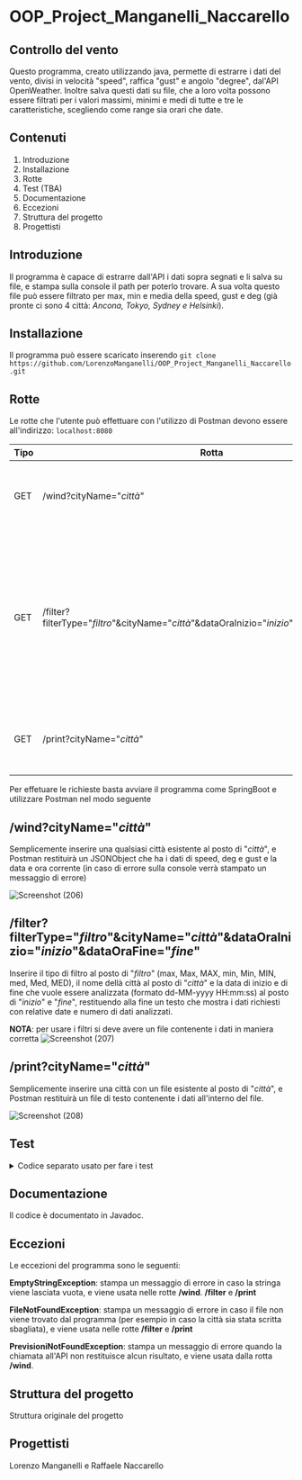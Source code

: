 # OOP_Project_Manganelli_Naccarello
## Controllo del vento
Questo programma, creato utilizzando java, permette di estrarre i dati del vento, divisi in velocità "speed", raffica "gust" e angolo "degree", dal'API OpenWeather. Inoltre salva questi dati su file, che a loro volta possono essere filtrati per i valori massimi, minimi e medi di tutte e tre le caratteristiche, scegliendo come range sia orari che date.
## Contenuti
1. Introduzione
2. Installazione
3. Rotte
4. Test (TBA)
5. Documentazione
6. Eccezioni
7. Struttura del progetto
8. Progettisti
## Introduzione
Il programma è capace di estrarre dall'API i dati sopra segnati e li salva su file, e stampa sulla console il path per poterlo trovare. A sua volta questo file può essere filtrato per max, min e media della speed, gust e deg (già pronte ci sono 4 città: *Ancona, Tokyo, Sydney e Helsinki*).

## Installazione
Il programma può essere scaricato inserendo ```git clone https://github.com/LorenzoManganelli/OOP_Project_Manganelli_Naccarello.git```

## Rotte
Le rotte che l'utente può effettuare con l'utilizzo di Postman devono essere all'indirizzo: ```localhost:8080```

| Tipo  | Rotta | Descrizione |
| ------------- | ------------- | ------------- |
| GET  | /wind?cityName="*città*" | Restituisce le informazioni attuali del vento e le salva su file|
| GET  | /filter?filterType="*filtro*"&cityName="*città*"&dataOraInizio="*inizio*"&dataOraFine="*fine*" | Filtra tutti i dati del file, con la possibilità di filtrare per il **massimo** (*max, Max, MAX*), il **minimo** (*min, Min, MIN*) e **media** (*med, Med, MED*) |
| GET  | /print?cityName="*città*" | Stampa tutto il file di quella città sotto forma di JSONArray |

Per effetuare le richieste basta avviare il programma come SpringBoot e utilizzare Postman nel modo seguente 

## /wind?cityName="*città*"
Semplicemente inserire una qualsiasi città esistente al posto di "*città*", e Postman restituirà un JSONObject che ha i dati di speed, deg e gust e la data e ora corrente (in caso di errore sulla console verrà stampato un messaggio di errore)
 
![Screenshot (206)](https://user-images.githubusercontent.com/95304083/154550951-880b884b-c68d-41ae-b97d-d4a7aa9561e9.png)

## /filter?filterType="*filtro*"&cityName="*città*"&dataOraInizio="*inizio*"&dataOraFine="*fine*"
Inserire il tipo di filtro al posto di "*filtro*" (max, Max, MAX, min, Min, MIN, med, Med, MED), il nome dellà città al posto di "*città*" e la data di inizio e di fine che vuole essere analizzata (formato dd-MM-yyyy HH:mm:ss) al posto di "*inizio*" e "*fine*", restituendo alla fine un testo che mostra i dati richiesti con relative date e numero di dati analizzati.
 
**NOTA**: per usare i filtri si deve avere un file contenente i dati in maniera corretta
![Screenshot (207)](https://user-images.githubusercontent.com/95304083/154553283-47363ff5-c4bd-4079-b6a4-918e7f0f5be0.png)


## /print?cityName="*città*"
Semplicemente inserire una città con un file esistente al posto di "*città*", e Postman restituirà un file di testo contenente i dati all'interno del file.
 
![Screenshot (208)](https://user-images.githubusercontent.com/95304083/154558051-7b7316b3-ac23-4c36-a562-80f48fb0aa06.png)

## Test

<details><summary>Codice separato usato per fare i test</summary>
<p>
package test;

import java.io.BufferedReader;
import java.io.BufferedWriter;
import java.io.IOException;
import java.io.StringReader;
import java.io.StringWriter;
import java.text.ParseException;
import java.text.SimpleDateFormat;
import java.util.Date;

public class test {
	


	public static void main(String[] args) {
		String stringa ="\"humidity\":45},\"visibility\":10000,\"wind\":{\"speed\":4.02,\"deg\":267},\"clouds\":22232eeeeee:eede";
		String stringa2 = "21-01-2022";
		String stringa3 = "\"date\": 21-01-2022 00:00:00";
		String stringa4 = "00:00:11";
		String stringa5 = "21-01-2022 00:00:00";
		String wind = cercaStat (stringa, "wind", 125);
		double speedValue = estraiStat(wind, "speed");
		double degvalue = estraiStat(wind, "deg");
		double gustvalue = estraiStat(wind, "gust");
		System.out.println(gustvalue);
		boolean prova = confrontaData(stringa3, stringa2);
		boolean prova2= confrontaOra(stringa3, stringa4);
		System.out.print(prova2);
		
		Date conversione = convertiDataOra(stringa5);
		System.out.print(conversione);
	}
		
	//"\"humidity\":45},\"visibility\":10000,\"wind\":{\"speed\":4.02,\"deg\":267,\"gust\":5.36},\"clouds\":";

	
	
	
	
	public static String cercaStat (String stringa, String stat, int carattereFinale) {
				    	
		    	String findWind = "";
		    	
		    	BufferedReader reader = new BufferedReader (new StringReader (stringa));
				BufferedWriter writer = new BufferedWriter (new StringWriter ());

		    	try {
		    		int next;

		    		
		    		while((next = reader.read()) != -1 ) {
// 34 = ", 125 = }, 44 = virgola, 58 = :
	
		    			if (next == 34) {
		    				
		    				while((next = reader.read()) != -1 ) {

		    					findWind += (char) next;	
		    					
		    					 if (next == 34) {
		    						 if ((findWind.compareTo("\"" + stat + "\"") != 0)) {
		    							 findWind = "\""; 
		    							 }
		    						 break; 
		    					 }
		    				} 

		    				if ((findWind.compareTo("\"" + stat + "\"") == 0)) {



								while((next = reader.read()) != -1 ) {

			    					findWind += (char) next;
			    					
			    					if (next == carattereFinale) break;
			    				}break;
							}
		    			}
		    			
		    		}
		    		if (findWind.compareTo("\"") == 0) findWind="\""+stat+"\": "+"-1";
		    		System.out.println(findWind);
		    		reader.close();
			    	writer.close();
		    	}
		    	catch ( IOException e) { 
					System . out . println (" ERRORE di I/O");
					System . out . println (e);
		    	}
		    	catch(Exception e){
		    		System . out . println (e);
		    	}

		    	return findWind;
		    }
	
	
	//funzione che data una stringa (wind, generalmente) cerca una statistica precisa e ne estrae il valore restituendolo 
	//come double. pee prima cosa cerca la stat usando cercaStat, dopodichè rimuove l'ultimo carattere e procede a separare
	//il nome della stat dal suo valore.
	public static double estraiStat (String stringa, String stat) {

		String stringaEstratta = cercaStat(stringa, stat, 125);
		double statEstratta = 0;
		String numEstratto = "";

		if (stringaEstratta != null && stringaEstratta.length() > 0 && stringaEstratta.charAt(stringaEstratta.length() - 1) == '}') {
			stringaEstratta = stringaEstratta.substring(0, stringaEstratta.length() - 1);}
	
		System.out.println(stringaEstratta);
	
		BufferedReader reader = new BufferedReader (new StringReader (stringaEstratta));
		BufferedWriter writer = new BufferedWriter (new StringWriter ());

		try {
    		int next;
  
    		while((next = reader.read()) != -1 ) {
    			if (next == 58) {

    				while ((next = reader.read()) != -1) {
    					if (next == 44) break;
    					numEstratto += (char) next;
		
    				} break;
    			}
    		}
    		reader.close();
	    	writer.close();
		} 	
		catch ( IOException e) { 
			System . out . println (" ERRORE di I/O");
			System . out . println (e);
    	}
    	catch(Exception e){
    		System . out . println (e);
    	}

		statEstratta = Double.parseDouble(numEstratto);
		System.out.println(statEstratta);
		return statEstratta;
	}

	public static boolean confrontaData(String data1, String data2) {
		String dataLetta = data1.substring(0, data1.length()-9);
		String daCercare = "\"date\": " + data2;
		if (daCercare.compareTo(dataLetta) == 0) return true;
		else return false;
	} 
	
	public static boolean confrontaOra(String ora1, String ora2) {
		String oraLetta = ora1.substring(19, ora1.length());
		System.out.println(oraLetta);
		if (ora2.compareTo(oraLetta) == 0) {
			System.out.println(ora2.compareTo(oraLetta));
			return true;
		} 
		else {
			System.out.println(ora2.compareTo(oraLetta));
			return false;}
	} 
	
	public static Date convertiDataOra (String dataOra) {

		SimpleDateFormat dateParser = new SimpleDateFormat("dd-MM-yyyy HH:mm:ss");
		Date ritorno = null;
		{
			try {
				Date date = dateParser.parse(dataOra);
				ritorno = date;
				} catch (ParseException e) {
					e.printStackTrace();
				}
			}
		return ritorno;
	}
</p>
</details>

## Documentazione
Il codice è documentato in Javadoc.

## Eccezioni
Le eccezioni del programma sono le seguenti:
 
**EmptyStringException**: stampa un messaggio di errore in caso la stringa viene lasciata vuota, e viene usata nelle rotte **/wind**. **/filter** e **/print**

**FileNotFoundException**: stampa un messaggio di errore in caso il file non viene trovato dal programma (per esempio in caso la città sia stata scritta sbagliata), e viene usata nelle rotte **/filter** e **/print**

**PrevisioniNotFoundException**:  stampa un messaggio di errore quando la chiamata all'API non restituisce alcun risultato, e viene usata dalla rotta **/wind**.

## Struttura del progetto

Struttura originale del progetto

## Progettisti
Lorenzo Manganelli e Raffaele Naccarello
